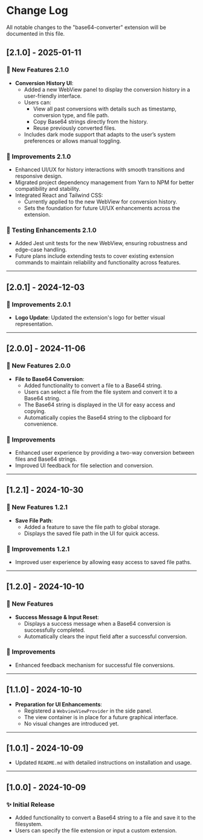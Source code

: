 # Change Log

All notable changes to the "base64-converter" extension will be documented in this file.

## [2.1.0] - 2025-01-11

### 🌟 New Features 2.1.0

- **Conversion History UI**:
  - Added a new WebView panel to display the conversion history in a user-friendly interface.
  - Users can:
    - View all past conversions with details such as timestamp, conversion type, and file path.
    - Copy Base64 strings directly from the history.
    - Reuse previously converted files.
  - Includes dark mode support that adapts to the user’s system preferences or allows manual toggling.

### 🔧 Improvements 2.1.0

- Enhanced UI/UX for history interactions with smooth transitions and responsive design.
- Migrated project dependency management from Yarn to NPM for better compatibility and stability.
- Integrated React and Tailwind CSS:
  - Currently applied to the new WebView for conversion history.
  - Sets the foundation for future UI/UX enhancements across the extension.

### 🔢 Testing Enhancements 2.1.0

- Added Jest unit tests for the new WebView, ensuring robustness and edge-case handling.
- Future plans include extending tests to cover existing extension commands to maintain reliability and functionality across features.

---

## [2.0.1] - 2024-12-03

### 🔧 Improvements 2.0.1

- **Logo Update**: Updated the extension's logo for better visual representation.

---

## [2.0.0] - 2024-11-06

### 🌟 New Features 2.0.0

- **File to Base64 Conversion**:
  - Added functionality to convert a file to a Base64 string.
  - Users can select a file from the file system and convert it to a Base64 string.
  - The Base64 string is displayed in the UI for easy access and copying.
  - Automatically copies the Base64 string to the clipboard for convenience.

### 🔧 Improvements

- Enhanced user experience by providing a two-way conversion between files and Base64 strings.
- Improved UI feedback for file selection and conversion.

---

## [1.2.1] - 2024-10-30

### 🌟 New Features 1.2.1

- **Save File Path**:
  - Added a feature to save the file path to global storage.
  - Displays the saved file path in the UI for quick access.

### 🔧 Improvements 1.2.1

- Improved user experience by allowing easy access to saved file paths.

---

## [1.2.0] - 2024-10-10

### 🌟 New Features

- **Success Message & Input Reset**:
  - Displays a success message when a Base64 conversion is successfully completed.
  - Automatically clears the input field after a successful conversion.

### 🔧 Improvements

- Enhanced feedback mechanism for successful file conversions.

---

## [1.1.0] - 2024-10-10

- **Preparation for UI Enhancements**:
  - Registered a `WebviewViewProvider` in the side panel.
  - The view container is in place for a future graphical interface.
  - No visual changes are introduced yet.

---

## [1.0.1] - 2024-10-09

- Updated `README.md` with detailed instructions on installation and usage.

---

## [1.0.0] - 2024-10-09

### ✨ Initial Release

- Added functionality to convert a Base64 string to a file and save it to the filesystem.
- Users can specify the file extension or input a custom extension.

